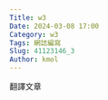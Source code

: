 ```yaml
---
Title: w3
Date: 2024-03-08 17:00
Category: w3
Tags: 網誌編寫
Slug: 41123146_3
Author: kmol
---
```




<!-- PELICAN_END_SUMMARY -->
翻譯文章